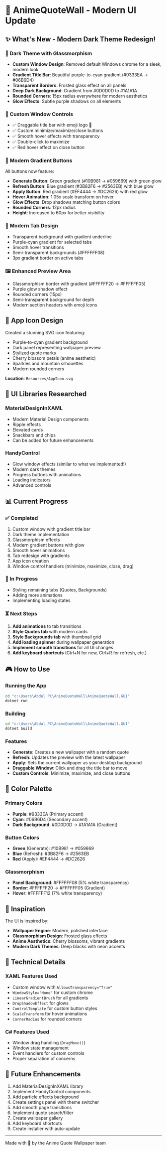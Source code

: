 # 🎨 AnimeQuoteWall - Modern UI Update

## ✨ What's New - Modern Dark Theme Redesign!

### 🌙 **Dark Theme with Glassmorphism**
- **Custom Window Design**: Removed default Windows chrome for a sleek, modern look
- **Gradient Title Bar**: Beautiful purple-to-cyan gradient (#9333EA → #06B6D4)
- **Transparent Borders**: Frosted glass effect on all panels
- **Deep Dark Background**: Gradient from #0D0D0D to #1A1A1A
- **Rounded Corners**: 15px radius everywhere for modern aesthetics
- **Glow Effects**: Subtle purple shadows on all elements

### 🎯 **Custom Window Controls**
- ✅ Draggable title bar with emoji logo 🌸
- ✅ Custom minimize/maximize/close buttons
- ✅ Smooth hover effects with transparency
- ✅ Double-click to maximize
- ✅ Red hover effect on close button

### 🔘 **Modern Gradient Buttons**
All buttons now feature:
- **Generate Button**: Green gradient (#10B981 → #059669) with green glow
- **Refresh Button**: Blue gradient (#3B82F6 → #2563EB) with blue glow
- **Apply Button**: Red gradient (#EF4444 → #DC2626) with red glow
- **Hover Animation**: 1.05x scale transform on hover
- **Glow Effects**: Drop shadows matching button colors
- **Rounded Corners**: 12px radius
- **Height**: Increased to 60px for better visibility

### 📑 **Modern Tab Design**
- Transparent background with gradient underline
- Purple-cyan gradient for selected tabs
- Smooth hover transitions
- Semi-transparent backgrounds (#FFFFFF08)
- 3px gradient border on active tabs

### 🖼️ **Enhanced Preview Area**
- Glassmorphism border with gradient (#FFFFFF20 → #FFFFFF05)
- Purple glow shadow effect
- Rounded corners (15px)
- Semi-transparent background for depth
- Modern section headers with emoji icons

## 🎨 **App Icon Design**
Created a stunning SVG icon featuring:
- Purple-to-cyan gradient background
- Dark panel representing wallpaper preview
- Stylized quote marks
- Cherry blossom petals (anime aesthetic)
- Sparkles and mountain silhouettes
- Modern rounded corners

**Location**: `Resources/AppIcon.svg`

## 🎯 **UI Libraries Researched**

### MaterialDesignInXAML
- Modern Material Design components
- Ripple effects
- Elevated cards
- Snackbars and chips
- Can be added for future enhancements

### HandyControl
- Glow window effects (similar to what we implemented!)
- Modern dark themes
- Progress buttons with animations
- Loading indicators
- Advanced controls

## 📊 **Current Progress**

### ✅ Completed
1. Custom window with gradient title bar
2. Dark theme implementation
3. Glassmorphism effects
4. Modern gradient buttons with glow
5. Smooth hover animations
6. Tab redesign with gradients
7. App icon creation
8. Window control handlers (minimize, maximize, close, drag)

### 🔄 In Progress
- Styling remaining tabs (Quotes, Backgrounds)
- Adding more animations
- Implementing loading states

### ⏳ Next Steps
1. **Add animations** to tab transitions
2. **Style Quotes tab** with modern cards
3. **Style Backgrounds tab** with thumbnail grid
4. **Add loading spinner** during wallpaper generation
5. **Implement smooth transitions** for all UI changes
6. **Add keyboard shortcuts** (Ctrl+N for new, Ctrl+R for refresh, etc.)

## 🎮 **How to Use**

### Running the App
```bash
cd "c:\Users\Abdul PC\AnimeQuoteWall\AnimeQuoteWall.GUI"
dotnet run
```

### Building
```bash
cd "c:\Users\Abdul PC\AnimeQuoteWall\AnimeQuoteWall.GUI"
dotnet build
```

### Features
- **Generate**: Creates a new wallpaper with a random quote
- **Refresh**: Updates the preview with the latest wallpaper
- **Apply**: Sets the current wallpaper as your desktop background
- **Draggable Window**: Click and drag the title bar to move
- **Custom Controls**: Minimize, maximize, and close buttons

## 🎨 **Color Palette**

### Primary Colors
- **Purple**: #9333EA (Primary accent)
- **Cyan**: #06B6D4 (Secondary accent)
- **Dark Background**: #0D0D0D → #1A1A1A (Gradient)

### Button Colors
- **Green** (Generate): #10B981 → #059669
- **Blue** (Refresh): #3B82F6 → #2563EB
- **Red** (Apply): #EF4444 → #DC2626

### Glassmorphism
- **Panel Background**: #FFFFFF08 (5% white transparency)
- **Border**: #FFFFFF20 → #FFFFFF05 (Gradient)
- **Hover**: #FFFFFF12 (7% white transparency)

## 🌟 **Inspiration**
The UI is inspired by:
- **Wallpaper Engine**: Modern, polished interface
- **Glassmorphism Design**: Frosted glass effects
- **Anime Aesthetics**: Cherry blossoms, vibrant gradients
- **Modern Dark Themes**: Deep blacks with neon accents

## 📝 **Technical Details**

### XAML Features Used
- Custom window with `AllowsTransparency="True"`
- `WindowStyle="None"` for custom chrome
- `LinearGradientBrush` for all gradients
- `DropShadowEffect` for glows
- `ControlTemplate` for custom button styles
- `ScaleTransform` for hover animations
- `CornerRadius` for rounded corners

### C# Features Used
- Window drag handling (`DragMove()`)
- Window state management
- Event handlers for custom controls
- Proper separation of concerns

## 🚀 **Future Enhancements**
1. Add MaterialDesignInXAML library
2. Implement HandyControl components
3. Add particle effects background
4. Create settings panel with theme switcher
5. Add smooth page transitions
6. Implement quote search/filter
7. Create wallpaper gallery
8. Add keyboard shortcuts
9. Create installer with auto-update

---

Made with 💜 by the Anime Quote Wallpaper team
